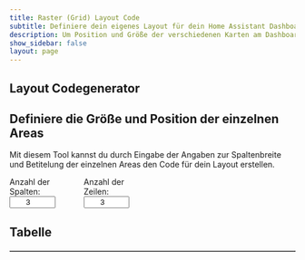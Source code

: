 ```yaml
---
title: Raster (Grid) Layout Code
subtitle: Definiere dein eigenes Layout für dein Home Assistant Dashboard
description: Um Position und Größe der verschiedenen Karten am Dashboard zu konfigurieren, ist grid-layout eine super Möglichkeit
show_sidebar: false
layout: page
---
```


<div class="shb-main-container">
<div id="shb-custom-alert" style="display: none;">
    <div id="shb-custom-alert-content">
        <h4 id="shb-custom-alert-title"></h4>
        <p id="shb-custom-alert-message"></p>
        <button id="shb-close-alert">OK</button>
    </div>
</div>
<section class="content-section">

<h1 class="shb-main-title">Layout Codegenerator</h1>
<h2 class="shb-section-title-center">Definiere die Größe und Position der einzelnen Areas</h2>
<p class="shb-main-description">
    Mit diesem Tool kannst du durch Eingabe der Angaben zur Spaltenbreite und Betitelung der einzelnen Areas den Code für dein Layout erstellen. 
</p>

<div class="shb-form-group" style="display: flex;justify-content: flex-start;gap: 30px;flex-direction: row;align-items: center;">
    <div style="display: flex; align-items: flex-start; flex-direction: column; width: 20%;">
        <label for="columns">Anzahl der Spalten:</label>
        <input type="number" id="columns" value="3" min="1" max="12" onchange="updateTable()">
    </div>
    <div style="display: flex; flex-direction: column; align-items: flex-start; width: 20%">
        <label for="rows">Anzahl der Zeilen:</label>
        <input type="number" id="rows" value="3" min="1" max="12" onchange="updateTable()">
    </div>
</div>

<h2>Tabelle</h2>
<div class="shb-styled-table-container" style="width: 100%;">
<table id="layoutTable" border="1" class="shb-styled-table" style="text-align: center">
    <thead></thead>
    <tbody></tbody>
</table>
</div>
</section>
</div>
<style>
    table {
        width: 100%;
        border-collapse: collapse;
        margin-top: 20px;
    }
    th, td {
        padding: 10px;
        text-align: center;
        border: 1px solid #ccc;
    }
    input {
        width: 80%;
        text-align: center;
    }
</style>

<script>
    function updateTable() {
        let columns = parseInt(document.getElementById("columns").value);
        let rows = parseInt(document.getElementById("rows").value);
        let tableHead = document.querySelector("#layoutTable thead");
        let tableBody = document.querySelector("#layoutTable tbody");
        
        tableHead.innerHTML = "";
        tableBody.innerHTML = "";
        
        // Tabellenkopf mit Spaltenbreiten
        let headerRow = document.createElement("tr");
        for (let i = 0; i < columns; i++) {
            let th = document.createElement("th");
            let input = document.createElement("input");
            input.type = "number";
            input.min = "1";
            input.max = "100";
            input.value = Math.floor(100 / columns);
            input.setAttribute("data-index", i);
            input.oninput = function () { adjustLastColumn(); };
            th.appendChild(input);
            headerRow.appendChild(th);
        }
        tableHead.appendChild(headerRow);
        
        // Tabellenkörper mit Area-Namen
        for (let r = 0; r < rows; r++) {
            let tr = document.createElement("tr");
            for (let c = 0; c < columns; c++) {
                let td = document.createElement("td");
                let input = document.createElement("input");
                input.type = "text";
                input.placeholder = `Area ${r+1}-${c+1}`;
                td.appendChild(input);
                tr.appendChild(td);
            }
            tableBody.appendChild(tr);
        }
    }
    
    function adjustLastColumn() {
        let inputs = document.querySelectorAll("#layoutTable thead input");
        let totalWidth = 0;
        
        inputs.forEach((input, index) => {
            if (index < inputs.length - 1) {
                totalWidth += parseInt(input.value);
            }
        });
        
        let lastInput = inputs[inputs.length - 1];
        if (lastInput) {
            lastInput.value = Math.max(100 - totalWidth, 0);
        }
    }
    
    updateTable();
</script>

